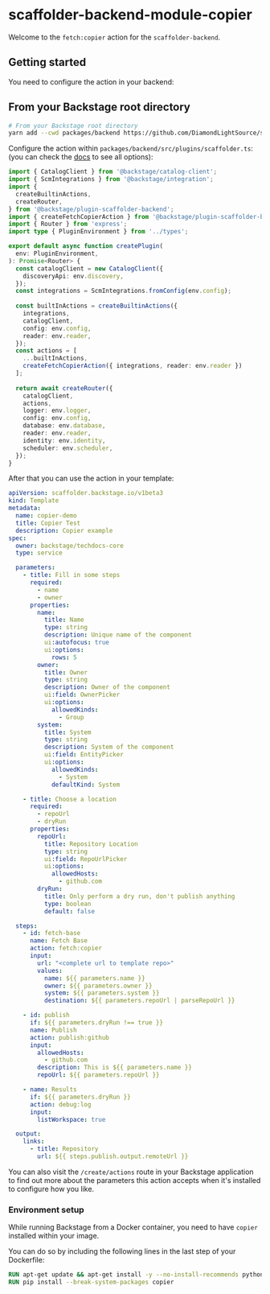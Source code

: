 # scaffolder-backend-module-copier

Welcome to the `fetch:copier` action for the `scaffolder-backend`.

## Getting started

You need to configure the action in your backend:

## From your Backstage root directory

```bash
# From your Backstage root directory
yarn add --cwd packages/backend https://github.com/DiamondLightSource/scaffolder-backend-module-copier.git
```

Configure the action within `packages/backend/src/plugins/scaffolder.ts`:
(you can check the [docs](https://backstage.io/docs/features/software-templates/writing-custom-actions#registering-custom-actions) to see all options):

```typescript
import { CatalogClient } from '@backstage/catalog-client';
import { ScmIntegrations } from '@backstage/integration';
import {
  createBuiltinActions,
  createRouter,
} from '@backstage/plugin-scaffolder-backend';
import { createFetchCopierAction } from '@backstage/plugin-scaffolder-backend-module-copier';
import { Router } from 'express';
import type { PluginEnvironment } from '../types';

export default async function createPlugin(
  env: PluginEnvironment,
): Promise<Router> {
  const catalogClient = new CatalogClient({
    discoveryApi: env.discovery,
  });
  const integrations = ScmIntegrations.fromConfig(env.config);
  
  const builtInActions = createBuiltinActions({
    integrations,
    catalogClient,
    config: env.config,
    reader: env.reader,
  });
  const actions = [
    ...builtInActions, 
    createFetchCopierAction({ integrations, reader: env.reader })
  ];
  
  return await createRouter({
    catalogClient,
    actions,
    logger: env.logger,
    config: env.config,
    database: env.database,
    reader: env.reader,
    identity: env.identity,
    scheduler: env.scheduler,
  });
}
```

After that you can use the action in your template:

```yaml
apiVersion: scaffolder.backstage.io/v1beta3
kind: Template
metadata:
  name: copier-demo
  title: Copier Test
  description: Copier example
spec:
  owner: backstage/techdocs-core
  type: service

  parameters:
    - title: Fill in some steps
      required:
        - name
        - owner
      properties:
        name:
          title: Name
          type: string
          description: Unique name of the component
          ui:autofocus: true
          ui:options:
            rows: 5
        owner:
          title: Owner
          type: string
          description: Owner of the component
          ui:field: OwnerPicker
          ui:options:
            allowedKinds:
              - Group
        system:
          title: System
          type: string
          description: System of the component
          ui:field: EntityPicker
          ui:options:
            allowedKinds:
              - System
            defaultKind: System

    - title: Choose a location
      required:
        - repoUrl
        - dryRun
      properties:
        repoUrl:
          title: Repository Location
          type: string
          ui:field: RepoUrlPicker
          ui:options:
            allowedHosts:
              - github.com
        dryRun:
          title: Only perform a dry run, don't publish anything
          type: boolean
          default: false

  steps:
    - id: fetch-base
      name: Fetch Base
      action: fetch:copier
      input:
        url: "<complete url to template repo>"
        values:
          name: ${{ parameters.name }}
          owner: ${{ parameters.owner }}
          system: ${{ parameters.system }}
          destination: ${{ parameters.repoUrl | parseRepoUrl }}

    - id: publish
      if: ${{ parameters.dryRun !== true }}
      name: Publish
      action: publish:github
      input:
        allowedHosts:
          - github.com
        description: This is ${{ parameters.name }}
        repoUrl: ${{ parameters.repoUrl }}

    - name: Results
      if: ${{ parameters.dryRun }}
      action: debug:log
      input:
        listWorkspace: true

  output:
    links:
      - title: Repository
        url: ${{ steps.publish.output.remoteUrl }}
```

You can also visit the `/create/actions` route in your Backstage application to find out more about the parameters this action accepts when it's installed to configure how you like.

### Environment setup

While running Backstage from a Docker container, you need to have `copier` installed within your image.

You can do so by including the following lines in the last step of your Dockerfile:

```dockerfile
RUN apt-get update && apt-get install -y --no-install-recommends python3-pip
RUN pip install --break-system-packages copier
```
